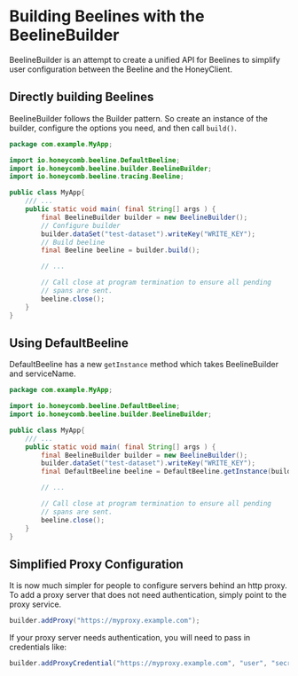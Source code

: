# Building Beelines with the BeelineBuilder
BeelineBuilder is an attempt to create a unified API for Beelines to simplify user configuration between the Beeline and the HoneyClient.

## Directly building Beelines
BeelineBuilder follows the Builder pattern. So create an instance of the builder, configure the options you need, and then call `build()`.

```java
package com.example.MyApp;

import io.honeycomb.beeline.DefaultBeeline;
import io.honeycomb.beeline.builder.BeelineBuilder;
import io.honeycomb.beeline.tracing.Beeline;

public class MyApp{
    /// ...
    public static void main( final String[] args ) {
        final BeelineBuilder builder = new BeelineBuilder();
        // Configure builder
        builder.dataSet("test-dataset").writeKey("WRITE_KEY");
        // Build beeline
        final Beeline beeline = builder.build();

        // ...

        // Call close at program termination to ensure all pending
        // spans are sent.
        beeline.close();
    }
}
```

## Using DefaultBeeline
DefaultBeeline has a new `getInstance` method which takes BeelineBuilder and serviceName.

```java
package com.example.MyApp;

import io.honeycomb.beeline.DefaultBeeline;
import io.honeycomb.beeline.builder.BeelineBuilder;

public class MyApp{
    /// ...
    public static void main( final String[] args ) {
        final BeelineBuilder builder = new BeelineBuilder();
        builder.dataSet("test-dataset").writeKey("WRITE_KEY");
        final DefaultBeeline beeline = DefaultBeeline.getInstance(builder, "my-app");

        // ...

        // Call close at program termination to ensure all pending
        // spans are sent.
        beeline.close();
    }
}
```

## Simplified Proxy Configuration
It is now much simpler for people to configure servers behind an http proxy. To add a proxy server that does not need authentication, simply point to the proxy service.
```java
builder.addProxy("https://myproxy.example.com");
```

If your proxy server needs authentication, you will need to pass in credentials like:
```java
builder.addProxyCredential("https://myproxy.example.com", "user", "secret");
```
